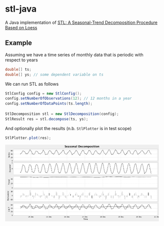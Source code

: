 stl-java
========

A Java implementation of [STL: A Seasonal-Trend Decomposition Procedure Based on Loess](http://www.wessa.net/download/stl.pdf)

Example
-------

Assuming we have a time series of monthly data that is periodic with respect to years

```java
double[] ts;
double[] ys; // some dependent variable on ts
```

We can run STL as follows

```java
StlConfig config = new StlConfig();
config.setNumberOfObservations(12); // 12 months in a year
config.setNumberOfDataPoints(ts.length);

StlDecomposition stl = new StlDecomposition(config);
StlResult res = stl.decompose(ts, ys);
```

And optionally plot the results (n.b. `StlPlotter` is in test scope)

```java
StlPlotter.plot(res);
```

![STL result chart](doc/figure_2.png)
